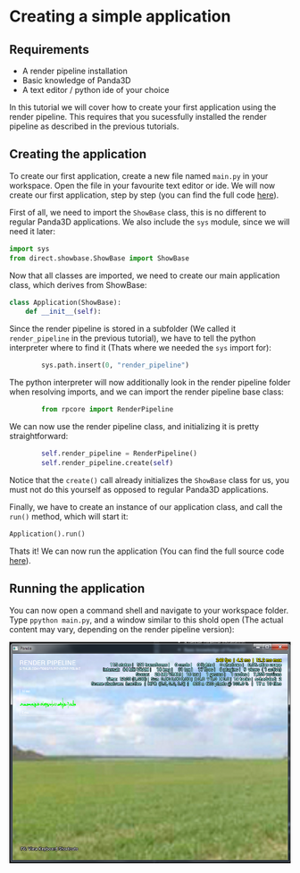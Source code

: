 # Creating a simple application

## Requirements
- A render pipeline installation
- Basic knowledge of Panda3D
- A text editor / python ide of your choice

In this tutorial we will cover how to create your first application using the render pipeline.
This requires that you sucessfully installed the render pipeline as described in the previous tutorials.

## Creating the application

To create our first application, create a new file named `main.py` in your workspace.
Open the file in your favourite text editor or ide.
We will now create our first application, step by step (you can find the full code <a href="main.py">here</a>).

First of all, we need to import the `ShowBase` class, this is no different to regular Panda3D applications.
We also include the `sys` module, since we will need it later:

```python
import sys
from direct.showbase.ShowBase import ShowBase
```

Now that all classes are imported, we need to create our main application class, which derives
from ShowBase:

```python
class Application(ShowBase):
    def __init__(self):
```

Since the render pipeline is stored in a subfolder (We called it `render_pipeline` in the previous tutorial),
we have to tell the python interpreter where to find it (Thats where we needed the `sys` import for):

```python
        sys.path.insert(0, "render_pipeline")
```

The python interpreter will now additionally look in the render pipeline folder when resolving imports, and
we can import the render pipeline base class:

```python
        from rpcore import RenderPipeline
```

We can now use the render pipeline class, and initializing it is pretty straightforward:

```python
        self.render_pipeline = RenderPipeline()
        self.render_pipeline.create(self)
```

Notice that the `create()` call already initializes the `ShowBase` class for us, you must not do this yourself as
opposed to regular Panda3D applications.

Finally, we have to create an instance of our application class, and call the `run()` method, which
will start it:

```python
Application().run()
```

Thats it! We can now run the application (You can find the full source code <a href="main.py">here</a>).

## Running the application

You can now open a command shell and navigate to your workspace folder. Type `ppython main.py`, and a window
similar to this shold open (The actual content may vary, depending on the render pipeline version):

<img src="screenshot.png" alt="First Render Pipeline App" />


